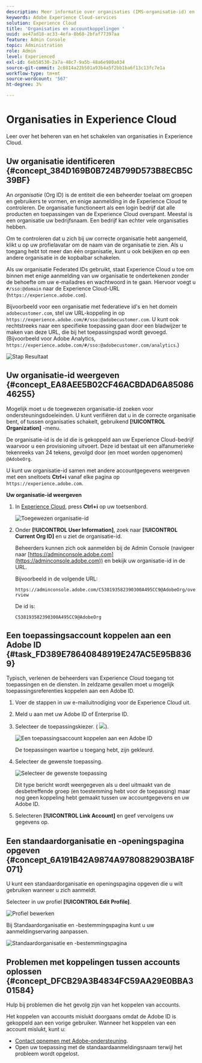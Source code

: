 ```yaml
---
description: Meer informatie over organisaties (IMS-organisatie-id) en het koppelen van oplossingsaccounts aan Experience Cloud.
keywords: Adobe Experience Cloud-services
solution: Experience Cloud
title: 'Organisaties en accountkoppelingen '
uuid: ae47ad18-ac33-4efa-8b68-2bfaf77397aa
feature: Admin Console
topic: Administration
role: Admin
level: Experienced
exl-id: 6eb58530-2a7a-48c7-9a5b-48a6e980a034
source-git-commit: 2c0814a22b501a93b4a5f2bb1ba6f13c13fc7e1a
workflow-type: tm+mt
source-wordcount: '567'
ht-degree: 3%

---
```


# Organisaties in Experience Cloud

Leer over het beheren van en het schakelen van organisaties in Experience Cloud.

## Uw organisatie identificeren {#concept_384D169B0B724B799D573B8ECB5C39BF}

An *organisatie* (Org ID) is de entiteit die een beheerder toelaat om groepen en gebruikers te vormen, en enige aanmelding in de Experience Cloud te controleren. De organisatie functioneert als een login bedrijf dat alle producten en toepassingen van de Experience Cloud overspant. Meestal is een organisatie uw bedrijfsnaam. Een bedrijf kan echter vele organisaties hebben.

Om te controleren dat u zich bij uw correcte organisatie hebt aangemeld, klikt u op uw profielavatar om de naam van de organisatie te zien. Als u toegang hebt tot meer dan één organisatie, kunt u ook bekijken en op een andere organisatie in de kopbalbar schakelen.

Als uw organisatie Federated IDs gebruikt, staat Experience Cloud u toe om binnen met enige aanmelding van uw organisatie te ondertekenen zonder de behoefte om uw e-mailadres en wachtwoord in te gaan. Hiervoor voegt u `#/sso:@domain` naar de Experience Cloud-URL (`https://experience.adobe.com`).

Bijvoorbeeld voor een organisatie met federatieve id&#39;s en het domein `adobecustomer.com`, stel uw URL-koppeling in op `https://experience.adobe.com/#/sso:@adobecustomer.com`. U kunt ook rechtstreeks naar een specifieke toepassing gaan door een bladwijzer te maken van deze URL, die bij het toepassingspad wordt gevoegd. (Bijvoorbeeld voor Adobe Analytics, `https://experience.adobe.com/#/sso:@adobecustomer.com/analytics`.)

![Stap Resultaat](assets/organization-switch.png)

## Uw organisatie-id weergeven {#concept_EA8AEE5B02CF46ACBDAD6A8508646255}

Mogelijk moet u de toegewezen organisatie-id zoeken voor ondersteuningsdoeleinden. U kunt verifiëren dat u in de correcte organisatie bent, of tussen organisaties schakelt, gebruikend **[!UICONTROL Organization]** -menu.

De organisatie-id is de id die is gekoppeld aan uw Experience Cloud-bedrijf waarvoor u een provisioning uitvoert. Deze id bestaat uit een alfanumerieke tekenreeks van 24 tekens, gevolgd door (en moet worden opgenomen) `@AdobeOrg`.

U kunt uw organisatie-id samen met andere accountgegevens weergeven met een sneltoets **Ctrl+i** vanaf elke pagina op `https://experience.adobe.com`.

**Uw organisatie-id weergeven**

1. In [Experience Cloud](https://experience.adobe.com.), press **Ctrl+i** op uw toetsenbord.

   ![Toegewezen organisatie-id](assets/assigned-organization.png)

1. Onder **[!UICONTROL User Information]**, zoek naar **[!UICONTROL Current Org ID]** en u ziet de organisatie-id.

   Beheerders kunnen zich ook aanmelden bij de Admin Console (navigeer naar [https://adminconsole.adobe.com](https://adminconsole.adobe.com)) en bekijk uw organisatie-id in de URL.

   Bijvoorbeeld in de volgende URL:

   `https://adminconsole.adobe.com/C538193582390300A495CC9@AdobeOrg/overview`

   De id is:

   `C538193582390300A495CC9@AdobeOrg`

## Een toepassingsaccount koppelen aan een Adobe ID {#task_FD389E78640848919E247AC5E95B8369}

Typisch, verlenen de beheerders van Experience Cloud toegang tot toepassingen en de diensten. In zeldzame gevallen moet u mogelijk toepassingsreferenties koppelen aan een Adobe ID.

1. Voer de stappen in uw e-mailuitnodiging voor de Experience Cloud uit.
1. Meld u aan met uw Adobe ID of Enterprise ID.
1. Selecteer de toepassingskiezer. ( ![](assets/menu-icon.png)).

   ![Een toepassingsaccount koppelen aan een Adobe ID](assets/solutions-active.png)

   De toepassingen waartoe u toegang hebt, zijn gekleurd.
1. Selecteer de gewenste toepassing.

   ![Selecteer de gewenste toepassing](assets/analytics-link-accounts.png)

   Dit type bericht wordt weergegeven als u deel uitmaakt van de desbetreffende groep (en toestemming hebt voor de toepassing) maar nog geen koppeling hebt gemaakt tussen uw accountgegevens en uw Adobe ID.
1. Selecteren **[!UICONTROL Link Account]** en geef vervolgens uw gegevens op.

## Een standaardorganisatie en -openingspagina opgeven {#concept_6A191B42A9874A9780882903BA18F071}

U kunt een standaardorganisatie en openingspagina opgeven die u wilt gebruiken wanneer u zich aanmeldt.

Selecteer in uw profiel **[!UICONTROL Edit Profile]**.

![Profiel bewerken](assets/edit-profile.png)

Bij Standaardorganisatie en -bestemmingspagina kunt u uw aanmeldingservaring aanpassen.

![Standaardorganisatie en -bestemmingspagina](assets/default-organization.png)

## Problemen met koppelingen tussen accounts oplossen {#concept_DFCB29A3B4834FC59AA29E0BBA301584}

Hulp bij problemen die het gevolg zijn van het koppelen van accounts.

Het koppelen van accounts mislukt doorgaans omdat de Adobe ID is gekoppeld aan een vorige gebruiker. Wanneer het koppelen van een account mislukt, kunt u:

* [Contact opnemen met Adobe-ondersteuning](https://experienceleague.adobe.com/?support-solution=General#support).
* Open uw toepassing met de standaardaanmeldingsnaam terwijl het probleem wordt opgelost.

